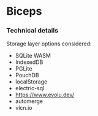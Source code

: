 # Biceps



### Technical details

Storage layer options considered:

* SQLite WASM
* IndexedDB
* PGLite
* PouchDB
* localStorage
* electric-sql
* https://www.evolu.dev/
* automerge
* vlcn.io
